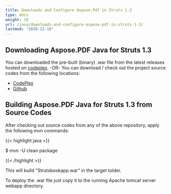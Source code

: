 ```yaml
---
title: Downloads and Configure Aspose.Pdf in Struts 1.3
type: docs
weight: 10
url: /java/downloads-and-configure-aspose-pdf-in-struts-1-3/
lastmod: "2020-12-16"
---
```



## Downloading Aspose.PDF Java for Struts 1.3
You can downloaded the pre-built (binary) .war file from the latest releases hosted on [codeplex](http://aspose-pdfforstruts.codeplex.com/releases).
-OR-
You can download / check out the project source codes from the following locations:

- [CodePlex](https://asposepdfforstruts.codeplex.com)
- [Github](https://github.com/aspose-pdf/Aspose.PDF-for-Java/tree/master/Plugins/Aspose_Pdf_for_Struts)

## Building Aspose.PDF Java for Struts 1.3 from Source Codes
After checking out source codes from any of the above repository, apply the following mvn commands:

{{< highlight java >}}

 $ mvn -U clean package 

{{< /highlight >}}

This will build "Strutsbookapp.war" in the target tolder.

To deploy the .war file just copy it to the running Apache tomcat server webapp directory.
